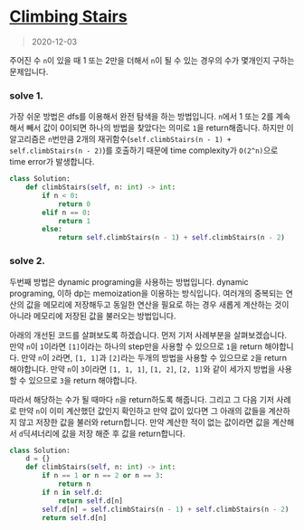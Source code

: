 # [Climbing Stairs](https://leetcode.com/explore/interview/card/top-interview-questions-easy/97/dynamic-programming/569/)

> 2020-12-03

주어진 수 `n`이 있을 때 1 또는 2만을 더해서 `n`이 될 수 있는 경우의 수가 몇개인지 구하는 문제입니다.

### solve 1.
가장 쉬운 방법은 dfs를 이용해서 완전 탐색을 하는 방법입니다. 
`n`에서 1 또는 2를 계속해서 빼서 값이 0이되면 하나의 방법을 찾았다는 의미로 `1`을 return해줍니다.
하지만 이 알고리즘은 `n`번만큼 2개의 재귀함수(`self.climbStairs(n - 1) + self.climbStairs(n - 2)`)를 호출하기 때문에 
time complexity가 `O(2^n)`으로 time error가 발생합니다.

```python
class Solution:
    def climbStairs(self, n: int) -> int:
        if n < 0:
            return 0
        elif n == 0:
            return 1
        else:
            return self.climbStairs(n - 1) + self.climbStairs(n - 2)
``` 

### solve 2.
두번째 방법은 dynamic programing을 사용하는 방법입니다. dynamic programing, 이하 dp는 memoization을 이용하는 방식입니다.
여러개의 중복되는 연산의 값을 메모리에 저장해두고 동일한 연산을 필요로 하는 경우 새롭게 계산하는 것이 아니라 메모리에 저장된 값을 불러오는 방법입니다.

아래의 개선된 코드를 살펴보도록 하겠습니다. 먼저 기저 사례부분을 살펴보겠습니다.
만약 `n`이 `1`이라면 `[1]`이라는 하나의 step만을 사용할 수 있으므로 `1`을 return 해야합니다.
만약 `n`이 `2`라면, `[1, 1]`과 `[2]`라는 두개의 방법을 사용할 수 있으므로 `2`을 return 해야합니다.
만약 `n`이 `3`이라면 `[1, 1, 1]`, `[1, 2]`, `[2, 1]`와 같이 세가지 방법을 사용할 수 있으므로 `3`을 return 해야합니다.

따라서 해당하는 수가 될 때마다 `n`을 return하도록 해줍니다.
그리고 그 다음 기저 사례로 만약 `n`이 이미 계산했던 값인지 확인하고 만약 값이 있다면 그 아래의 값들을 계산하지 않고 저장한 값을 불러와 return합니다.
만약 계산한 적이 없는 값이라면 값을 계산해서 `d`딕셔너리에 값을 저장 해준 후 값을 return합니다.

```python
class Solution:
    d = {}
    def climbStairs(self, n: int) -> int:
        if n == 1 or n == 2 or n == 3:
            return n
        if n in self.d:
            return self.d[n]
        self.d[n] = self.climbStairs(n - 1) + self.climbStairs(n - 2)
        return self.d[n]
```